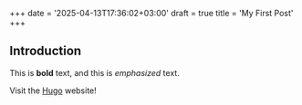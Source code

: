 +++
date = '2025-04-13T17:36:02+03:00'
draft = true
title = 'My First Post'
+++

## Introduction

This is  **bold** text, and this is *emphasized* text.

Visit the [Hugo](ttps://gohugo.io) website!
